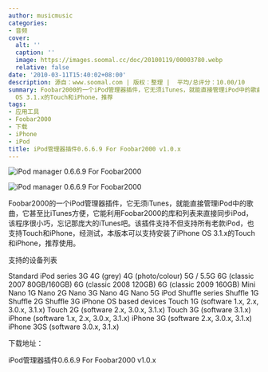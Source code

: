 ```yaml
---
author: musicmusic
categories:
- 音频
cover:
  alt: ''
  caption: ''
  image: https://images.soomal.cc/doc/20100119/00003780.webp
  relative: false
date: '2010-03-11T15:40:02+08:00'
description: 源自：www.soomal.com | 版权：整理 |  平均/总评分：10.00/10
summary: Foobar2000的一个iPod管理器插件，它无须iTunes，就能直接管理iPod中的歌曲，它甚至比iTunes方便，它能利用Foobar2000的库和列表来直接同步iPod，该程序很小巧，忘记那庞大的iTunes吧。该插件支持不但支持所有老款iPod，也支持Touch和iPhone，经测试，本版本可以支持安装了iPhone
  OS 3.1.x的Touch和iPhone，推荐
tags:
- 应用工具
- Foobar2000
- 下载
- iPhone
- iPod
title: iPod管理器插件0.6.6.9 For Foobar2000 v1.0.x
---
```


![iPod manager 0.6.6.9 For Foobar2000](https://images.soomal.cc/doc/20100311/00004426.webp)





![iPod manager 0.6.6.9 For Foobar2000](https://images.soomal.cc/doc/20100311/00004427.webp)





Foobar2000的一个iPod管理器插件，它无须iTunes，就能直接管理iPod中的歌曲，它甚至比iTunes方便，它能利用Foobar2000的库和列表来直接同步iPod，该程序很小巧，忘记那庞大的iTunes吧。该插件支持不但支持所有老款iPod，也支持Touch和iPhone，经测试，本版本可以支持安装了iPhone OS 3.1.x的Touch和iPhone，推荐使用。

支持的设备列表

Standard iPod series 
3G 
4G (grey) 
4G (photo/colour) 
5G / 5.5G 
6G (classic 2007 80GB/160GB) 
6G (classic 2008 120GB) 
6G (classic 2009 160GB) 
Mini 
Nano 1G 
Nano 2G 
Nano 3G 
Nano 4G 
Nano 5G 
iPod Shuffle series
Shuffle 1G 
Shuffle 2G 
Shuffle 3G 
iPhone OS based devices 
Touch 1G (software 1.x, 2.x, 3.0.x, 3.1.x) 
Touch 2G (software 2.x, 3.0.x, 3.1.x) 
Touch 3G (software 3.1.x) 
iPhone (software 1.x, 2.x, 3.0.x, 3.1.x) 
iPhone 3G (software 2.x, 3.0.x, 3.1.x) 
iPhone 3GS (software 3.0.x, 3.1.x) 

下载地址：



iPod管理器插件0.6.6.9 For Foobar2000 v1.0.x
